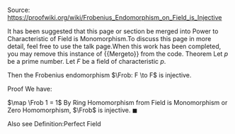 # 

Source: https://proofwiki.org/wiki/Frobenius_Endomorphism_on_Field_is_Injective


It has been suggested that this page or section be merged into Power to Characteristic of Field is Monomorphism.To discuss this page in more detail, feel free to use the talk page.When this work has been completed, you may remove this instance of {{Mergeto}} from the code.
Theorem
Let $p$ be a prime number.
Let $F$ be a field of characteristic $p$.

Then the Frobenius endomorphism $\Frob: F \to F$ is injective.


Proof
We have:

$\map \Frob 1 = 1$
By Ring Homomorphism from Field is Monomorphism or Zero Homomorphism, $\Frob$ is injective.
$\blacksquare$


Also see
Definition:Perfect Field




